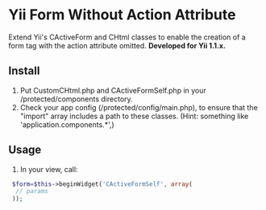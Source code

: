 Yii Form Without Action Attribute
=================================

 Extend Yii's CActiveForm and CHtml classes to enable the creation of a form tag with the action attribute omitted. **Developed for Yii 1.1.x.**


Install
--
 1. Put CustomCHtml.php and CActiveFormSelf.php in your /protected/components directory.
 2. Check your app config (/protected/config/main.php), to ensure that the "import" array includes a path to these classes. (Hint: something like 'application.components.*',)
 
Usage
--

 1. In your view, call:
 
```php
 $form=$this->beginWidget('CActiveFormSelf', array(
  // params
 ));
 ```
